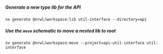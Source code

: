 ##### Generate a new type lib for the API

```shell
nx generate @nrwl/workspace:lib util-interface --directory=api
```

##### Use the `move` schematic to move a nested lib to root

```shell
nx generate @nrwl/workspace:move --project=api-util-interface util-interface
```
